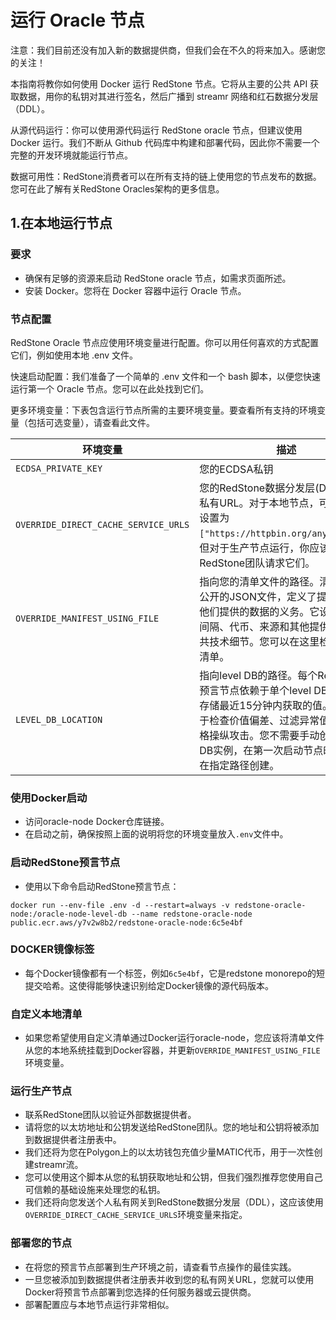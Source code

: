 
# 运行 Oracle 节点

注意：我们目前还没有加入新的数据提供商，但我们会在不久的将来加入。感谢您的关注！

本指南将教你如何使用 Docker 运行 RedStone 节点。它将从主要的公共 API 获取数据，用你的私钥对其进行签名，然后广播到 streamr 网络和红石数据分发层（DDL）。

从源代码运行：你可以使用源代码运行 RedStone oracle 节点，但建议使用 Docker 运行。我们不断从 Github 代码库中构建和部署代码，因此你不需要一个完整的开发环境就能运行节点。

数据可用性：RedStone消费者可以在所有支持的链上使用您的节点发布的数据。您可在此了解有关RedStone Oracles架构的更多信息。


## 1.在本地运行节点

### 要求

- 确保有足够的资源来启动 RedStone oracle 节点，如需求页面所述。
- 安装 Docker。您将在 Docker 容器中运行 Oracle 节点。

### 节点配置

RedStone Oracle 节点应使用环境变量进行配置。你可以用任何喜欢的方式配置它们，例如使用本地 .env 文件。

快速启动配置：我们准备了一个简单的 .env 文件和一个 bash 脚本，以便您快速运行第一个 Oracle 节点。您可以在此处找到它们。

更多环境变量：下表包含运行节点所需的主要环境变量。要查看所有支持的环境变量（包括可选变量），请查看此文件。


| 环境变量                                 | 描述                                                         | 示例                                                    |
| ---------------------------------------- | ------------------------------------------------------------ | ------------------------------------------------------- |
| `ECDSA_PRIVATE_KEY`                      | 您的ECDSA私钥                                                | `ECDSA_PRIVATE_KEY=0x123...`                            |
| `OVERRIDE_DIRECT_CACHE_SERVICE_URLS`     | 您的RedStone数据分发层(DDL)网关的私有URL。对于本地节点，可以简单地设置为`["https://httpbin.org/anything"]`。但对于生产节点运行，你应该向RedStone团队请求它们。 | `OVERRIDE_DIRECT_CACHE_SERVICE_URLS=["https://xxx.yyy.secret-url-1.com","https://zzz.aaa.secret-url-2.com"]` |
| `OVERRIDE_MANIFEST_USING_FILE`           | 指向您的清单文件的路径。清单是一个公开的JSON文件，定义了提供者关于他们提供的数据的义务。它设置了抓取间隔、代币、来源和其他提供数据的公共技术细节。您可以在这里检查可用的清单。 | `OVERRIDE_MANIFEST_USING_FILE=./manifests/dev/dev.json` |
| `LEVEL_DB_LOCATION`                      | 指向level DB的路径。每个RedStone预言节点依赖于单个level DB。它用于存储最近15分钟内获取的值。这些值用于检查价值偏差、过滤异常值和防止价格操纵攻击。您不需要手动创建Level DB实例，在第一次启动节点时会自动在指定路径创建。 | `LEVEL_DB_LOCATION=/oracle-node-level-db`               |


### 使用Docker启动

- 访问oracle-node Docker仓库链接。
- 在启动之前，确保按照上面的说明将您的环境变量放入`.env`文件中。

### 启动RedStone预言节点

- 使用以下命令启动RedStone预言节点：

`docker run --env-file .env -d --restart=always -v redstone-oracle-node:/oracle-node-level-db --name redstone-oracle-node public.ecr.aws/y7v2w8b2/redstone-oracle-node:6c5e4bf`


### DOCKER镜像标签

- 每个Docker镜像都有一个标签，例如`6c5e4bf`，它是redstone monorepo的短提交哈希。这使得能够快速识别给定Docker镜像的源代码版本。

### 自定义本地清单

- 如果您希望使用自定义清单通过Docker运行oracle-node，您应该将清单文件从您的本地系统挂载到Docker容器，并更新`OVERRIDE_MANIFEST_USING_FILE`环境变量。

### 运行生产节点

- 联系RedStone团队以验证外部数据提供者。
- 请将您的以太坊地址和公钥发送给RedStone团队。您的地址和公钥将被添加到数据提供者注册表中。
- 我们还将为您在Polygon上的以太坊钱包充值少量MATIC代币，用于一次性创建streamr流。
- 您可以使用这个脚本从您的私钥获取地址和公钥，但我们强烈推荐您使用自己可信赖的基础设施来处理您的私钥。
- 我们还将向您发送个人私有网关到RedStone数据分发层（DDL），这应该使用`OVERRIDE_DIRECT_CACHE_SERVICE_URLS`环境变量来指定。

### 部署您的节点

- 在将您的预言节点部署到生产环境之前，请查看节点操作的最佳实践。
- 一旦您被添加到数据提供者注册表并收到您的私有网关URL，您就可以使用Docker将预言节点部署到您选择的任何服务器或云提供商。
- 部署配置应与本地节点运行非常相似。
